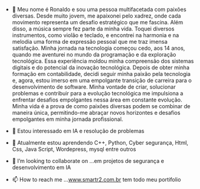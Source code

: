 - 👋 Meu nome é Ronaldo e sou uma pessoa multifacetada com paixões diversas. Desde muito jovem, me apaixonei pelo xadrez, onde cada movimento representa um desafio estratégico que me fascina.
Além disso, a música sempre fez parte da minha vida. Toquei diversos instrumentos, como violão e teclado, e encontrei na harmonia e na melodia uma forma de expressão pessoal que me traz imensa satisfação.
Minha jornada na tecnologia começou cedo, aos 14 anos, quando me aventurei no mundo da programação e da exploração tecnológica. Essa experiência moldou minha compreensão dos sistemas digitais e do potencial da inovação tecnológica.
Depois de obter minha formação em contabilidade, decidi seguir minha paixão pela tecnologia e, agora, estou imerso em uma empolgante transição de carreira para o desenvolvimento de software. Minha vontade de criar, solucionar problemas e contribuir para a evolução tecnológica me impulsiona a enfrentar desafios empolgantes nessa área em constante evolução.
Minha vida é a prova de como paixões diversas podem se combinar de maneira única, permitindo-me abraçar novos horizontes e desafios empolgantes em minha jornada profissional.

- 👀 Estou interessado em IA e resolução de problemas

- 🌱 Atualmente estou aprendendo C++, Python, Cyber segurança, Html, Css, Java Script, Wordepress, mysql entre outros

- 💞️ I’m looking to collaborate on ...em projetos de segurança e desenvolvimento em IA

- 📫 How to reach me ...www.smartr2.com.br tem todo meu portifolio

<!---
Charlesnaldo/Charlesnaldo is a ✨ special ✨ repository because its `README.md` (this file) appears on your GitHub profile.
You can click the Preview link to take a look at your changes.
--->
